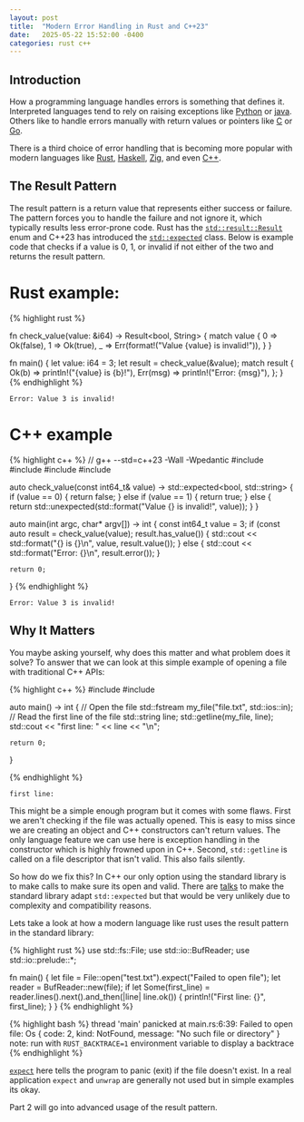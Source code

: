 ```yaml
---
layout: post
title:  "Modern Error Handling in Rust and C++23"
date:   2025-05-22 15:52:00 -0400
categories: rust c++
---
```


Introduction
-------------

How a programming language handles errors is something that defines it. Interpreted languages tend to rely on raising exceptions like [Python][Python-homepage] or [java][Java-homepage]. Others like to handle errors manually with return values or pointers like [C][C-wiki] or [Go][Go-homepage]. 

There is a third choice of error handling that is becoming more popular with modern languages like [Rust](Rust-homepage), [Haskell][Haskell-homepage], [Zig][Zig-homepage], and even [C++][C++-homepage].

The Result Pattern
-------------

The result pattern is a return value that represents either success or failure. The pattern forces you to handle the failure and not ignore it, which typically results less error-prone code. Rust has the [`std::result::Result`](https://doc.rust-lang.org/std/result/enum.Result.html) enum and C++23 has introduced the [`std::expected`](https://en.cppreference.com/w/cpp/utility/expected) class. Below is example code that checks if a value is 0, 1, or invalid if not either of the two and returns the result pattern.

Rust example:
===
{% highlight rust %}

fn check_value(value: &i64) -> Result<bool, String> {
    match value {
        0 => Ok(false),
        1 => Ok(true),
        _ => Err(format!("Value {value} is invalid!")),
    }
}

fn main() {
    let value: i64 = 3;
    let result = check_value(&value);
    match result {
        Ok(b) => println!("{value} is {b}!"),
        Err(msg) => println!("Error: {msg}"),
    };
}
{% endhighlight %}

`Error: Value 3 is invalid!`

C++ example
===

{% highlight c++ %}
// g++ --std=c++23 -Wall -Wpedantic
#include <iostream>
#include <format>
#include <cstdint>
#include <expected>

auto check_value(const int64_t& value) -> std::expected<bool, std::string> {
    if (value == 0) {
        return false;
    } else if (value == 1) {
        return true;
    } else {
        return std::unexpected(std::format("Value {} is invalid!", value));
    }
}

auto main(int argc, char* argv[]) -> int {
    const int64_t value = 3;
    if (const auto result = check_value(value); result.has_value()) {
        std::cout << std::format("{} is {}\n", value, result.value());
    } else {
        std::cout << std::format("Error: {}\n", result.error());
    }

    return 0;
}
{% endhighlight %}

`Error: Value 3 is invalid!`

Why It Matters
---

You maybe asking yourself, why does this matter and what problem does it solve? To answer that we can look at this simple example of opening a file with traditional C++ APIs:

{% highlight c++ %}
#include <fstream>
#include <iostream>

auto main() -> int {
    // Open the file
    std::fstream my_file("file.txt", std::ios::in);
    // Read the first line of the file
    std::string line;
    std::getline(my_file, line);
    std::cout << "first line: " << line << "\n";

    return 0;
}

{% endhighlight %}

`first line: `

This might be a simple enough program but it comes with some flaws. First we aren't checking if the file was actually opened. This is easy to miss since we are creating an object and C++ constructors can't return values. The only language feature we can use here is exception handling in the constructor which is highly frowned upon in C++. Second, `std::getline` is called on a file descriptor that isn't valid. This also fails silently.

So how do we fix this? In C++ our only option using the standard library is to make calls to make sure its open and valid. There are [talks](https://open-std.org/JTC1/SC22/WG21/docs/papers/2020/p1683r0.html) to make the standard library adapt `std::expected` but that would be very unlikely due to complexity and compatibility reasons.

Lets take a look at how a modern language like rust uses the result pattern in the standard library:

{% highlight rust %}
use std::fs::File;
use std::io::BufReader;
use std::io::prelude::*;

fn main() {
    let file = File::open("test.txt").expect("Failed to open file");
    let reader = BufReader::new(file);
    if let Some(first_line) = reader.lines().next().and_then(|line| line.ok()) {
        println!("First line: {}", first_line);
    }
}
{% endhighlight %}

{% highlight bash %}
thread 'main' panicked at main.rs:6:39:
Failed to open file: Os { code: 2, kind: NotFound, message: "No such file or directory" }
note: run with `RUST_BACKTRACE=1` environment variable to display a backtrace
{% endhighlight %}

[`expect`](https://doc.rust-lang.org/std/result/enum.Result.html#method.expect) here tells the program to panic (exit) if the file doesn't exist. In a real application `expect` and `unwrap` are generally not used but in simple examples its okay.

Part 2 will go into advanced usage of the result pattern.

[C-wiki]: https://en.wikipedia.org/wiki/C_(programming_language)
[Go-homepage]: https://go.dev/
[Rust-homepage]: https://www.rust-lang.org/
[C++-homepage]: https://en.cppreference.com/w/
[Python-homepage]: https://python.org
[Java-homepage]: https://www.java.com/en/
[Haskell-homepage]: https://www.haskell.org/
[Zig-homepage]: https://ziglang.org/